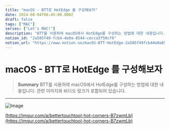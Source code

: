 ```yaml
---
title: "macOS - BTT로 HotEdge 를 구성해보자"
date: 2024-08-04T06:45:00.000Z
draft: false
tags: ["MAC"]
series: ["Let's MAC!"]
description: "BTT를 사용하여 macOS에서 HotEdge를 구성하는 방법에 대한 내용입니다. 관련 이미지와 비디오 링크가 포함되어 있습니다."
notion_id: "2a585f49-fcb4-4e0a-8544-cecca3f50cf0"
notion_url: "https://www.notion.so/macOS-BTT-HotEdge-2a585f49fcb44e0a8544cecca3f50cf0"
---
```


# macOS - BTT로 HotEdge 를 구성해보자

> **Summary**
> BTT를 사용하여 macOS에서 HotEdge를 구성하는 방법에 대한 내용입니다. 관련 이미지와 비디오 링크가 포함되어 있습니다.

---

![Image](https://prod-files-secure.s3.us-west-2.amazonaws.com/09ccd4d5-876c-4bba-bbdf-cc77a0a11257/4472359a-d598-4954-96fa-fc3dc9edf835/Untitled.png?X-Amz-Algorithm=AWS4-HMAC-SHA256&X-Amz-Content-Sha256=UNSIGNED-PAYLOAD&X-Amz-Credential=ASIAZI2LB4667B2OAEVQ%2F20250724%2Fus-west-2%2Fs3%2Faws4_request&X-Amz-Date=20250724T083510Z&X-Amz-Expires=3600&X-Amz-Security-Token=IQoJb3JpZ2luX2VjEAAaCXVzLXdlc3QtMiJGMEQCIG%2FhAeG29%2FutL3VN0iPoxDMA3IhxjKhk2gifzk1kz7c8AiBeACXP7Fdv7%2F8sZy%2BwpWsS6j6DXJTQek6LQxuLMpezhSr%2FAwgpEAAaDDYzNzQyMzE4MzgwNSIM5qje1czelyxOpzv%2FKtwDjRuBZ6p7cTfmM2daymJVKJCY0SRPgMl9rtRlhWPGSuzatxMEOFuDnel%2Fj%2Fe6sYZjByfEataaUjKeb6GS33h9aNVqXg7U6PmbJYKEhvZ1C86aY76O%2F574yKYDS8mXYMbaYrp5TKS92Smk5g09AyVAsyyFmMMhOZABWGwK8l2bBTuvpLOMOOu1nZd9i3fDa2pFAVaRVjfuV2fZB4nmLqwSi2UwbaKlDASHiPYNNz%2FmNyVg21GP1A5tvAJzNPOux3AvUXwIoLdZN4iPxCxbw1OKyBsZ4XC1I6klJCkQfH8xXkpTfZtA6wCmscLK1Vbnq7s87tNIlWiPDvnwSNEdOddv9pbyxpFuHhwhiZmoVRagrd4HNM3W8DH7eqQpdWOyF2LQmAmYo2inGQPv7E9nOSsoR9949v8yE1C9yPkBzBL%2FX1OTlYiPtnqsJfJlROXweMv9tMZFnNojIldJonorMr2U4aSDgmsHgHlVKgCCn3CpXMk2hafHKTXzFHQtFApngaXbeyPARAnrEq4tWPP7jYNqDO5x1jBGqZysn9i1GClIfYAvwEe%2Bq4%2FL%2B7dsng7Ey16fStjp1pNAlcKpUjZgeV7o5kVmog6D9iU0dpnDjUaBQjRvgFxu686y8GNRHSYwhc%2BHxAY6pgHlk2r2P8G0KPmNRKbsFQrWvFZy5ZQUiNzF9KdtG66%2Bugvd%2FzSEIjtatSEulK9hHquhFTdQwUrcAn2I1eCWbxlICcWx5fG9TFeSvMSRdSK98rQGLX5yPKq0raKmvgxSBJgARA4Uxxb8EsIlMJ8gP43riu1PQr5BJxOsjumnuSLtjRNKDFx0cI1iHaAuml5Kuupgy3L4J9ArqpIaEsyDeJhbzO%2BorMYg&X-Amz-Signature=42fc40ffd10013af475650a246707241296a87b9b4259991d0288a733d9328b7&X-Amz-SignedHeaders=host&x-amz-checksum-mode=ENABLED&x-id=GetObject)

[https://imgur.com/a/bettertouchtool-hot-corners-B7zwmLb](https://imgur.com/a/bettertouchtool-hot-corners-B7zwmLb)


